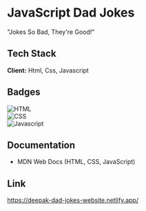 
# JavaScript Dad Jokes 

"Jokes So Bad, They're Good!"




## Tech Stack

**Client:**  Html, Css, Javascript



## Badges

![HTML](https://img.shields.io/badge/HTML-5-blue)  
![CSS](https://img.shields.io/badge/CSS-3-blue)  
![Javascript](https://img.shields.io/badge/JavaScript-ES6-yellow)    




## Documentation

- MDN Web Docs (HTML, CSS, JavaScript)




## Link 

https://deepak-dad-jokes-website.netlify.app/
